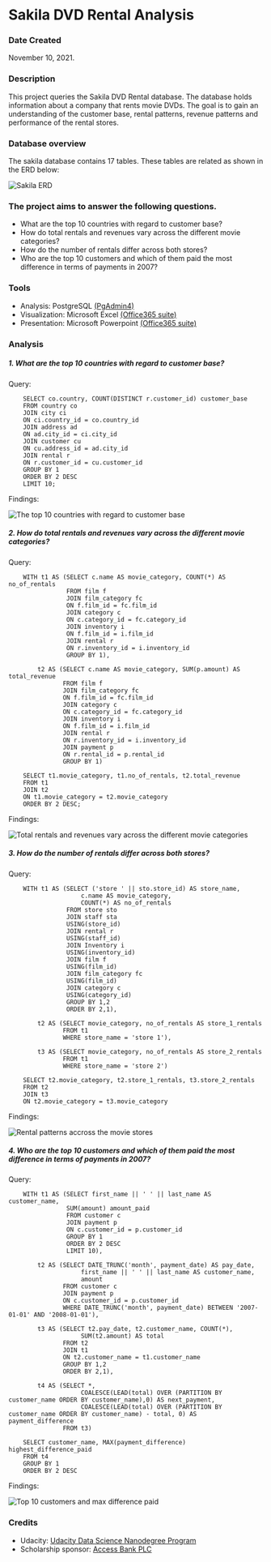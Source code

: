 # Sakila DVD Rental Analysis 

### Date Created
November 10, 2021.

### Description
This project queries the Sakila DVD Rental database. The database holds information about a company that rents movie DVDs. The goal is to gain an understanding of the customer base, rental patterns, revenue patterns and performance of the rental stores. 

### Database overview
The sakila database contains 17 tables. These tables are related as shown in the ERD below:

![Sakila ERD](./Images/ERD.png)

### The project aims to answer the following questions.
- What are the top 10 countries with regard to customer base?
- How do total rentals and revenues vary across the different movie categories? 
- How do the number of rentals differ across both stores? 
- Who are the top 10 customers and which of them paid the most difference in terms of payments in 2007? 

### Tools
- Analysis: PostgreSQL [(PgAdmin4)](https://www.pgadmin.org)
- Visualization: Microsoft Excel [(Office365 suite)](https://www.office.com/)
- Presentation: Microsoft Powerpoint [(Office365 suite)](https://www.office.com/)

### Analysis
##### 1. What are the top 10 countries with regard to customer base?

Query:
```
    SELECT co.country, COUNT(DISTINCT r.customer_id) customer_base
    FROM country co
    JOIN city ci
    ON ci.country_id = co.country_id
    JOIN address ad
    ON ad.city_id = ci.city_id
    JOIN customer cu
    ON cu.address_id = ad.city_id
    JOIN rental r
    ON r.customer_id = cu.customer_id
    GROUP BY 1
    ORDER BY 2 DESC
    LIMIT 10;
```
Findings:

![The top 10 countries with regard to customer base](./Images/q1.jpg)

##### 2. How do total rentals and revenues vary across the different movie categories?

Query:
```
    WITH t1 AS (SELECT c.name AS movie_category, COUNT(*) AS no_of_rentals
                FROM film f
                JOIN film_category fc
                ON f.film_id = fc.film_id
                JOIN category c
                ON c.category_id = fc.category_id
                JOIN inventory i 
                ON f.film_id = i.film_id
                JOIN rental r
                ON r.inventory_id = i.inventory_id
                GROUP BY 1),
                
        t2 AS (SELECT c.name AS movie_category, SUM(p.amount) AS total_revenue
               FROM film f
               JOIN film_category fc
               ON f.film_id = fc.film_id
               JOIN category c
               ON c.category_id = fc.category_id
               JOIN inventory i 
               ON f.film_id = i.film_id
               JOIN rental r
               ON r.inventory_id = i.inventory_id
               JOIN payment p
               ON r.rental_id = p.rental_id
               GROUP BY 1)

    SELECT t1.movie_category, t1.no_of_rentals, t2.total_revenue
    FROM t1
    JOIN t2
    ON t1.movie_category = t2.movie_category
    ORDER BY 2 DESC;
```
Findings:

![Total rentals and revenues vary across the different movie categories](./Images/q2.jpg)

##### 3. How do the number of rentals differ across both stores? 

Query:
```
    WITH t1 AS (SELECT ('store ' || sto.store_id) AS store_name,
                    c.name AS movie_category,
                    COUNT(*) AS no_of_rentals
                FROM store sto
                JOIN staff sta
                USING(store_id)
                JOIN rental r
                USING(staff_id)
                JOIN Inventory i
                USING(inventory_id)
                JOIN film f
                USING(film_id)
                JOIN film_category fc
                USING(film_id)
                JOIN category c
                USING(category_id)
                GROUP BY 1,2
                ORDER BY 2,1),
                
        t2 AS (SELECT movie_category, no_of_rentals AS store_1_rentals
               FROM t1
               WHERE store_name = 'store 1'),
        
        t3 AS (SELECT movie_category, no_of_rentals AS store_2_rentals
               FROM t1
               WHERE store_name = 'store 2')
                
    SELECT t2.movie_category, t2.store_1_rentals, t3.store_2_rentals
    FROM t2
    JOIN t3
    ON t2.movie_category = t3.movie_category
```
Findings:

![Rental patterns accross the movie stores](./Images/q3.jpg)

##### 4. Who are the top 10 customers and which of them paid the most difference in terms of payments in 2007?

Query:
```
    WITH t1 AS (SELECT first_name || ' ' || last_name AS customer_name,
                SUM(amount) amount_paid
                FROM customer c
                JOIN payment p
                ON c.customer_id = p.customer_id
                GROUP BY 1
                ORDER BY 2 DESC
                LIMIT 10),
                
        t2 AS (SELECT DATE_TRUNC('month', payment_date) AS pay_date, 
                    first_name || ' ' || last_name AS customer_name,
                    amount
               FROM customer c
               JOIN payment p
               ON c.customer_id = p.customer_id
               WHERE DATE_TRUNC('month', payment_date) BETWEEN '2007-01-01' AND '2008-01-01'),
        
        t3 AS (SELECT t2.pay_date, t2.customer_name, COUNT(*),
                    SUM(t2.amount) AS total
               FROM t2
               JOIN t1
               ON t2.customer_name = t1.customer_name
               GROUP BY 1,2
               ORDER BY 2,1),

        t4 AS (SELECT *,
                    COALESCE(LEAD(total) OVER (PARTITION BY customer_name ORDER BY customer_name),0) AS next_payment,
                    COALESCE(LEAD(total) OVER (PARTITION BY customer_name ORDER BY customer_name) - total, 0) AS payment_difference  
               FROM t3)

    SELECT customer_name, MAX(payment_difference) highest_difference_paid
    FROM t4
    GROUP BY 1
    ORDER BY 2 DESC
```
Findings:

![Top 10 customers and max difference paid](./images/q4.jpg)

### Credits
- Udacity: [Udacity Data Science Nanodegree Program](https://www.udacity.com/course/data-scientist-nanodegree--nd025)
- Scholarship sponsor: [Access Bank PLC](https://www.accessbankplc.com/)